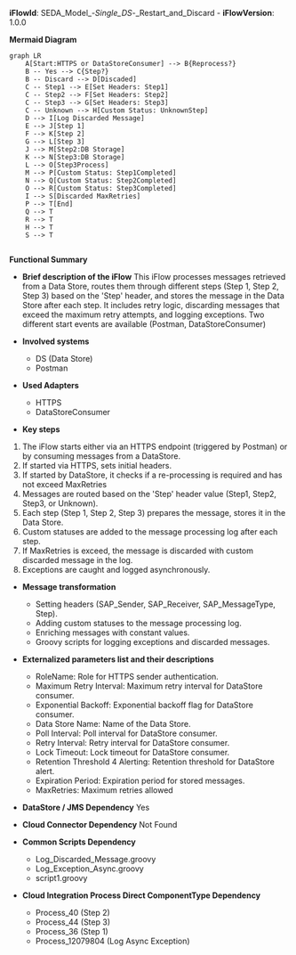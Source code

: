 **iFlowId**: SEDA_Model_-_Single_DS_-_Restart_and_Discard - **iFlowVersion**: 1.0.0

**Mermaid Diagram**
```mermaid
graph LR
    A[Start:HTTPS or DataStoreConsumer] --> B{Reprocess?}
    B -- Yes --> C{Step?}
    B -- Discard --> D[Discaded]
    C -- Step1 --> E[Set Headers: Step1]
    C -- Step2 --> F[Set Headers: Step2]
    C -- Step3 --> G[Set Headers: Step3]
    C -- Unknown --> H[Custom Status: UnknownStep]
    D --> I[Log Discarded Message]
    E --> J[Step 1]
    F --> K[Step 2]
    G --> L[Step 3]
    J --> M[Step2:DB Storage]
    K --> N[Step3:DB Storage]
    L --> O[Step3Process]
    M --> P[Custom Status: Step1Completed]
    N --> Q[Custom Status: Step2Completed]
    O --> R[Custom Status: Step3Completed]
    I --> S[Discarded MaxRetries]
    P --> T[End]
    Q --> T
    R --> T
    H --> T
    S --> T
    
```
**Functional Summary**
- **Brief description of the iFlow**
This iFlow processes messages retrieved from a Data Store, routes them through different steps (Step 1, Step 2, Step 3) based on the 'Step' header, and stores the message in the Data Store after each step. It includes retry logic, discarding messages that exceed the maximum retry attempts, and logging exceptions. Two different start events are available (Postman, DataStoreConsumer)

- **Involved systems**
    - DS (Data Store)
    - Postman

- **Used Adapters**
    - HTTPS
    - DataStoreConsumer

- **Key steps**
 1. The iFlow starts either via an HTTPS endpoint (triggered by Postman) or by consuming messages from a DataStore.
 2.  If started via HTTPS, sets initial headers.
 3. If started by DataStore, it checks if a re-processing is required and has not exceed MaxRetries
 4. Messages are routed based on the 'Step' header value (Step1, Step2, Step3, or Unknown).
 5. Each step (Step 1, Step 2, Step 3) prepares the message, stores it in the Data Store.
 6.  Custom statuses are added to the message processing log after each step.
 7. If MaxRetries is exceed, the message is discarded with custom discarded message in the log.
 8. Exceptions are caught and logged asynchronously.

- **Message transformation**
    - Setting headers (SAP_Sender, SAP_Receiver, SAP_MessageType, Step).
    - Adding custom statuses to the message processing log.
    - Enriching messages with constant values.
    - Groovy scripts for logging exceptions and discarded messages.

- **Externalized parameters list and their descriptions**
    - RoleName:  Role for HTTPS sender authentication.
    - Maximum Retry Interval: Maximum retry interval for DataStore consumer.
    - Exponential Backoff: Exponential backoff flag for DataStore consumer.
    - Data Store Name: Name of the Data Store.
    - Poll Interval: Poll interval for DataStore consumer.
    - Retry Interval: Retry interval for DataStore consumer.
    - Lock Timeout: Lock timeout for DataStore consumer.
    - Retention Threshold 4 Alerting: Retention threshold for DataStore alert.
    - Expiration Period: Expiration period for stored messages.
    - MaxRetries: Maximum retries allowed

- **DataStore / JMS Dependency**
Yes

- **Cloud Connector Dependency**
Not Found

- **Common Scripts Dependency**
    - Log_Discarded_Message.groovy
    - Log_Exception_Async.groovy
    - script1.groovy

- **Cloud Integration Process Direct ComponentType Dependency**
    - Process_40 (Step 2)
    - Process_44 (Step 3)
    - Process_36 (Step 1)
    - Process_12079804 (Log Async Exception)
